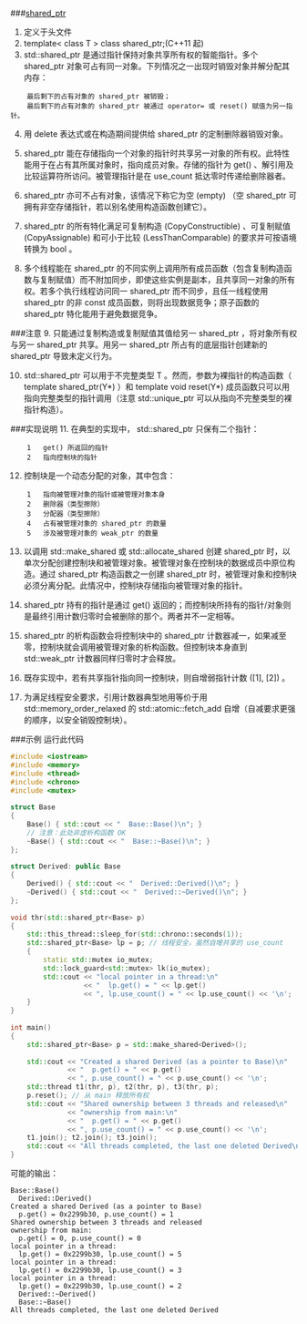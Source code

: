 ###[shared_ptr](https://zh.cppreference.com/w/cpp/memory/shared_ptr)
1. 定义于头文件 <memory>
2. template< class T > class shared_ptr;(C++11 起)
3. std::shared_ptr 是通过指针保持对象共享所有权的智能指针。多个 shared_ptr 对象可占有同一对象。下列情况之一出现时销毁对象并解分配其内存：
```
    最后剩下的占有对象的 shared_ptr 被销毁；
    最后剩下的占有对象的 shared_ptr 被通过 operator= 或 reset() 赋值为另一指针。
```
4. 用 delete 表达式或在构造期间提供给 shared_ptr 的定制删除器销毁对象。

5. shared_ptr 能在存储指向一个对象的指针时共享另一对象的所有权。此特性能用于在占有其所属对象时，指向成员对象。存储的指针为 get() 、解引用及比较运算符所访问。被管理指针是在 use_count 抵达零时传递给删除器者。
6. shared_ptr 亦可不占有对象，该情况下称它为空 (empty) （空 shared_ptr 可拥有非空存储指针，若以别名使用构造函数创建它）。
7. shared_ptr 的所有特化满足可复制构造 (CopyConstructible) 、可复制赋值 (CopyAssignable) 和可小于比较 (LessThanComparable) 的要求并可按语境转换为 bool 。
8. 多个线程能在 shared_ptr 的不同实例上调用所有成员函数（包含复制构造函数与复制赋值）而不附加同步，即使这些实例是副本，且共享同一对象的所有权。若多个执行线程访问同一 shared_ptr 而不同步，且任一线程使用 shared_ptr 的非 const 成员函数，则将出现数据竞争；原子函数的 shared_ptr 特化能用于避免数据竞争。

###注意
9. 只能通过复制构造或复制赋值其值给另一 shared_ptr ，将对象所有权与另一 shared_ptr 共享。用另一 shared_ptr 所占有的底层指针创建新的 shared_ptr 导致未定义行为。

10. std::shared_ptr 可以用于不完整类型 T 。然而，参数为裸指针的构造函数（ template<class Y> shared_ptr(Y*) ）和 template<class Y> void reset(Y*) 成员函数只可以用指向完整类型的指针调用（注意 std::unique_ptr 可以从指向不完整类型的裸指针构造）。

###实现说明
11. 在典型的实现中， std::shared_ptr 只保有二个指针：
```
    1   get() 所返回的指针
    2   指向控制块的指针
```
12. 控制块是一个动态分配的对象，其中包含：
```
    1   指向被管理对象的指针或被管理对象本身
    2   删除器（类型擦除）
    3   分配器（类型擦除）
    4   占有被管理对象的 shared_ptr 的数量
    5   涉及被管理对象的 weak_ptr 的数量
```
13. 以调用 std::make_shared 或 std::allocate_shared 创建 shared_ptr 时，以单次分配创建控制块和被管理对象。被管理对象在控制块的数据成员中原位构造。通过 shared_ptr 构造函数之一创建 shared_ptr 时，被管理对象和控制块必须分离分配。此情况中，控制块存储指向被管理对象的指针。

14. shared_ptr 持有的指针是通过 get() 返回的；而控制块所持有的指针/对象则是最终引用计数归零时会被删除的那个。两者并不一定相等。

15. shared_ptr 的析构函数会将控制块中的 shared_ptr 计数器减一，如果减至零，控制块就会调用被管理对象的析构函数。但控制块本身直到 std::weak_ptr 计数器同样归零时才会释放。

16. 既存实现中，若有共享指针指向同一控制块，则自增弱指针计数 ([1], [2]) 。

17. 为满足线程安全要求，引用计数器典型地用等价于用 std::memory_order_relaxed 的 std::atomic::fetch_add 自增（自减要求更强的顺序，以安全销毁控制块）。

###示例
运行此代码
```c++
#include <iostream>
#include <memory>
#include <thread>
#include <chrono>
#include <mutex>
 
struct Base
{
    Base() { std::cout << "  Base::Base()\n"; }
    // 注意：此处非虚析构函数 OK
    ~Base() { std::cout << "  Base::~Base()\n"; }
};
 
struct Derived: public Base
{
    Derived() { std::cout << "  Derived::Derived()\n"; }
    ~Derived() { std::cout << "  Derived::~Derived()\n"; }
};
 
void thr(std::shared_ptr<Base> p)
{
    std::this_thread::sleep_for(std::chrono::seconds(1));
    std::shared_ptr<Base> lp = p; // 线程安全，虽然自增共享的 use_count
    {
        static std::mutex io_mutex;
        std::lock_guard<std::mutex> lk(io_mutex);
        std::cout << "local pointer in a thread:\n"
                  << "  lp.get() = " << lp.get()
                  << ", lp.use_count() = " << lp.use_count() << '\n';
    }
}
 
int main()
{
    std::shared_ptr<Base> p = std::make_shared<Derived>();
 
    std::cout << "Created a shared Derived (as a pointer to Base)\n"
              << "  p.get() = " << p.get()
              << ", p.use_count() = " << p.use_count() << '\n';
    std::thread t1(thr, p), t2(thr, p), t3(thr, p);
    p.reset(); // 从 main 释放所有权
    std::cout << "Shared ownership between 3 threads and released\n"
              << "ownership from main:\n"
              << "  p.get() = " << p.get()
              << ", p.use_count() = " << p.use_count() << '\n';
    t1.join(); t2.join(); t3.join();
    std::cout << "All threads completed, the last one deleted Derived\n";
}
```
可能的输出：
```
Base::Base()
  Derived::Derived()
Created a shared Derived (as a pointer to Base)
  p.get() = 0x2299b30, p.use_count() = 1
Shared ownership between 3 threads and released
ownership from main:
  p.get() = 0, p.use_count() = 0
local pointer in a thread:
  lp.get() = 0x2299b30, lp.use_count() = 5
local pointer in a thread:
  lp.get() = 0x2299b30, lp.use_count() = 3
local pointer in a thread:
  lp.get() = 0x2299b30, lp.use_count() = 2
  Derived::~Derived()
  Base::~Base()
All threads completed, the last one deleted Derived
```